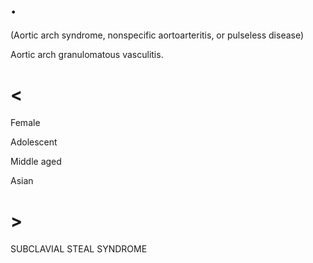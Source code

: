 # .

(Aortic arch syndrome, nonspecific aortoarteritis, or pulseless disease)

Aortic arch granulomatous vasculitis.

# <

Female

Adolescent

Middle aged

Asian

# >

SUBCLAVIAL STEAL SYNDROME
